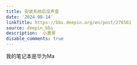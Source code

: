 ```yaml
---
title: 安装系统后没声音
date: '2024-08-14'
linkTitle: https://bbs.deepin.org/en/post/276561
source: deepin_bbs
description:  小勇哥 
disable_comments: true
---
```

我的笔记本是华为Ma
